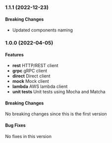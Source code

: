 <a name="1.0.0"></a>

### 1.1.1 (2022-12-23)

#### Breaking Changes
* Updated components naming

### 1.0.0 (2022-04-05)

#### Features
* **rest** HTTP/REST client
* **grpc** gRPC client
* **direct** Direct client
* **mock** Mock client
* **lambda** AWS lambda client
* **unit tests** Unit tests using Mocha and Matcha

#### Breaking Changes
No breaking changes since this is the first version

#### Bug Fixes
No fixes in this version
